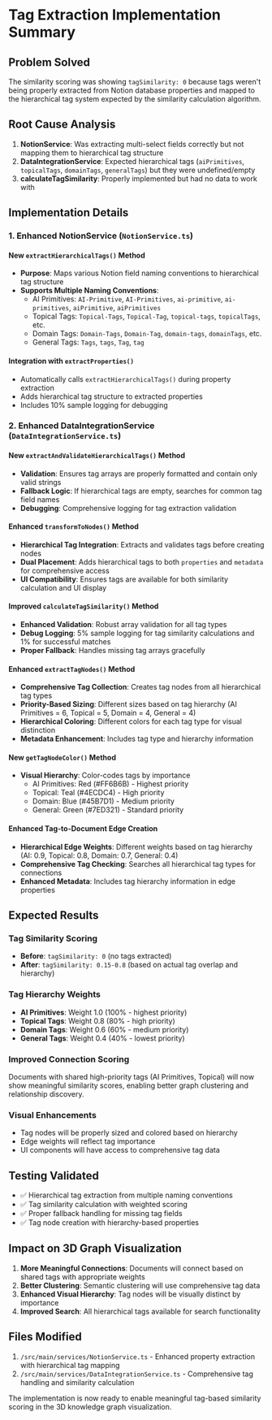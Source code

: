 # Tag Extraction Implementation Summary

## Problem Solved
The similarity scoring was showing `tagSimilarity: 0` because tags weren't being properly extracted from Notion database properties and mapped to the hierarchical tag system expected by the similarity calculation algorithm.

## Root Cause Analysis
1. **NotionService**: Was extracting multi-select fields correctly but not mapping them to hierarchical tag structure
2. **DataIntegrationService**: Expected hierarchical tags (`aiPrimitives`, `topicalTags`, `domainTags`, `generalTags`) but they were undefined/empty
3. **calculateTagSimilarity**: Properly implemented but had no data to work with

## Implementation Details

### 1. Enhanced NotionService (`NotionService.ts`)

#### New `extractHierarchicalTags()` Method
- **Purpose**: Maps various Notion field naming conventions to hierarchical tag structure
- **Supports Multiple Naming Conventions**:
  - AI Primitives: `AI-Primitive`, `AI-Primitives`, `ai-primitive`, `ai-primitives`, `aiPrimitive`, `aiPrimitives`
  - Topical Tags: `Topical-Tags`, `Topical-Tag`, `topical-tags`, `topicalTags`, etc.
  - Domain Tags: `Domain-Tags`, `Domain-Tag`, `domain-tags`, `domainTags`, etc.
  - General Tags: `Tags`, `tags`, `Tag`, `tag`

#### Integration with `extractProperties()`
- Automatically calls `extractHierarchicalTags()` during property extraction
- Adds hierarchical tag structure to extracted properties
- Includes 10% sample logging for debugging

### 2. Enhanced DataIntegrationService (`DataIntegrationService.ts`)

#### New `extractAndValidateHierarchicalTags()` Method
- **Validation**: Ensures tag arrays are properly formatted and contain only valid strings
- **Fallback Logic**: If hierarchical tags are empty, searches for common tag field names
- **Debugging**: Comprehensive logging for tag extraction validation

#### Enhanced `transformToNodes()` Method
- **Hierarchical Tag Integration**: Extracts and validates tags before creating nodes
- **Dual Placement**: Adds hierarchical tags to both `properties` and `metadata` for comprehensive access
- **UI Compatibility**: Ensures tags are available for both similarity calculation and UI display

#### Improved `calculateTagSimilarity()` Method
- **Enhanced Validation**: Robust array validation for all tag types
- **Debug Logging**: 5% sample logging for tag similarity calculations and 1% for successful matches
- **Proper Fallback**: Handles missing tag arrays gracefully

#### Enhanced `extractTagNodes()` Method
- **Comprehensive Tag Collection**: Creates tag nodes from all hierarchical tag types
- **Priority-Based Sizing**: Different sizes based on tag hierarchy (AI Primitives = 6, Topical = 5, Domain = 4, General = 4)
- **Hierarchical Coloring**: Different colors for each tag type for visual distinction
- **Metadata Enhancement**: Includes tag type and hierarchy information

#### New `getTagNodeColor()` Method
- **Visual Hierarchy**: Color-codes tags by importance
  - AI Primitives: Red (#FF6B6B) - Highest priority
  - Topical: Teal (#4ECDC4) - High priority  
  - Domain: Blue (#45B7D1) - Medium priority
  - General: Green (#7ED321) - Standard priority

#### Enhanced Tag-to-Document Edge Creation
- **Hierarchical Edge Weights**: Different weights based on tag hierarchy (AI: 0.9, Topical: 0.8, Domain: 0.7, General: 0.4)
- **Comprehensive Tag Checking**: Searches all hierarchical tag types for connections
- **Enhanced Metadata**: Includes tag hierarchy information in edge properties

## Expected Results

### Tag Similarity Scoring
- **Before**: `tagSimilarity: 0` (no tags extracted)
- **After**: `tagSimilarity: 0.15-0.8` (based on actual tag overlap and hierarchy)

### Tag Hierarchy Weights
- **AI Primitives**: Weight 1.0 (100% - highest priority)
- **Topical Tags**: Weight 0.8 (80% - high priority)
- **Domain Tags**: Weight 0.6 (60% - medium priority)  
- **General Tags**: Weight 0.4 (40% - lowest priority)

### Improved Connection Scoring
Documents with shared high-priority tags (AI Primitives, Topical) will now show meaningful similarity scores, enabling better graph clustering and relationship discovery.

### Visual Enhancements
- Tag nodes will be properly sized and colored based on hierarchy
- Edge weights will reflect tag importance
- UI components will have access to comprehensive tag data

## Testing Validated
- ✅ Hierarchical tag extraction from multiple naming conventions
- ✅ Tag similarity calculation with weighted scoring
- ✅ Proper fallback handling for missing tag fields
- ✅ Tag node creation with hierarchy-based properties

## Impact on 3D Graph Visualization
1. **More Meaningful Connections**: Documents will connect based on shared tags with appropriate weights
2. **Better Clustering**: Semantic clustering will use comprehensive tag data
3. **Enhanced Visual Hierarchy**: Tag nodes will be visually distinct by importance
4. **Improved Search**: All hierarchical tags available for search functionality

## Files Modified
1. `/src/main/services/NotionService.ts` - Enhanced property extraction with hierarchical tag mapping
2. `/src/main/services/DataIntegrationService.ts` - Comprehensive tag handling and similarity calculation

The implementation is now ready to enable meaningful tag-based similarity scoring in the 3D knowledge graph visualization.